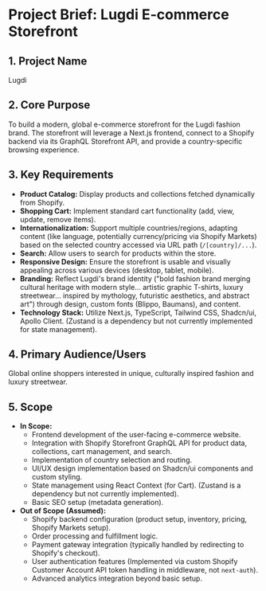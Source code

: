 # Project Brief: Lugdi E-commerce Storefront

## 1. Project Name

Lugdi

## 2. Core Purpose

To build a modern, global e-commerce storefront for the Lugdi fashion brand. The storefront will leverage a Next.js frontend, connect to a Shopify backend via its GraphQL Storefront API, and provide a country-specific browsing experience.

## 3. Key Requirements

- **Product Catalog:** Display products and collections fetched dynamically from Shopify.
- **Shopping Cart:** Implement standard cart functionality (add, view, update, remove items).
- **Internationalization:** Support multiple countries/regions, adapting content (like language, potentially currency/pricing via Shopify Markets) based on the selected country accessed via URL path (`/[country]/...`).
- **Search:** Allow users to search for products within the store.
- **Responsive Design:** Ensure the storefront is usable and visually appealing across various devices (desktop, tablet, mobile).
- **Branding:** Reflect Lugdi's brand identity ("bold fashion brand merging cultural heritage with modern style... artistic graphic T-shirts, luxury streetwear... inspired by mythology, futuristic aesthetics, and abstract art") through design, custom fonts (Blippo, Baumans), and content.
- **Technology Stack:** Utilize Next.js, TypeScript, Tailwind CSS, Shadcn/ui, Apollo Client. (Zustand is a dependency but not currently implemented for state management).

## 4. Primary Audience/Users

Global online shoppers interested in unique, culturally inspired fashion and luxury streetwear.

## 5. Scope

- **In Scope:**
  - Frontend development of the user-facing e-commerce website.
  - Integration with Shopify Storefront GraphQL API for product data, collections, cart management, and search.
  - Implementation of country selection and routing.
  - UI/UX design implementation based on Shadcn/ui components and custom styling.
  - State management using React Context (for Cart). (Zustand is a dependency but not currently implemented).
  - Basic SEO setup (metadata generation).
- **Out of Scope (Assumed):**
  - Shopify backend configuration (product setup, inventory, pricing, Shopify Markets setup).
  - Order processing and fulfillment logic.
  - Payment gateway integration (typically handled by redirecting to Shopify's checkout).
  - User authentication features (Implemented via custom Shopify Customer Account API token handling in middleware, not `next-auth`).
  - Advanced analytics integration beyond basic setup.
